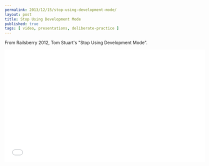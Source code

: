 ```yaml
---
permalink: 2013/12/15/stop-using-development-mode/
layout: post
title: Stop Using Development Mode
published: true
tags: [ video, presentations, deliberate-practice ]
---
```


From Railsberry 2012, Tom Stuart's "Stop Using Development Mode".

<iframe width="640" height="360" src="//www.youtube.com/embed/TQrEKwb5lR0?feature=player_detailpage" frameborder="0" allowfullscreen></iframe>

